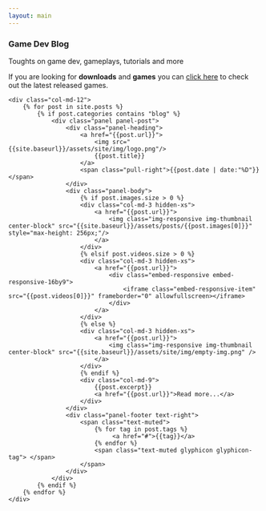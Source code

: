 ```yaml
---
layout: main
---
```


<script type="text/javascript" src="/posts.js"></script>

<div class="container-fluid">
	<div class="row">
		<div class="col-md-12">
			<div class="panel panel-post">
				<div class="panel-body text-center">
					<h3>Game Dev Blog</h3>
					<span class="fa fa-pencil-square fa-4x"></span>
					<p>Toughts on game dev, gameplays, tutorials and more</p>
				</div>
				<div class="panel-footer">
					If you are looking for <strong>downloads</strong> and <strong>games</strong> you can <a href="{{site.baseurl}}/games/">click here</a> to check out the latest released games.
				</div>
			</div>
		</div>
	</div>
</div>

<div class="row">
	
	<div class="col-md-12">
		{% for post in site.posts %}
			{% if post.categories contains "blog" %}
				<div class="panel panel-post">
					<div class="panel-heading">
						<a href="{{post.url}}">
							<img src="{{site.baseurl}}/assets/site/img/logo.png"/>
							{{post.title}}
						</a>
						<span class="pull-right">{{post.date | date:"%D"}}</span>
					</div>
					<div class="panel-body">
						{% if post.images.size > 0 %}
						<div class="col-md-3 hidden-xs">
							<a href="{{post.url}}">
								<img class="img-responsive img-thumbnail center-block" src="{{site.baseurl}}/assets/posts/{{post.images[0]}}" style="max-height: 256px;"/>
							</a>
						</div>
						{% elsif post.videos.size > 0 %}
						<div class="col-md-3 hidden-xs">
							<a href="{{post.url}}">
								<div class="embed-responsive embed-responsive-16by9">
									<iframe class="embed-responsive-item" src="{{post.videos[0]}}" frameborder="0" allowfullscreen></iframe>
								</div>
							</a>
						</div>
						{% else %}
						<div class="col-md-3 hidden-xs">
							<a href="{{post.url}}">
								<img class="img-responsive img-thumbnail center-block" src="{{site.baseurl}}/assets/site/img/empty-img.png" />
							</a>
						</div>
						{% endif %}
						<div class="col-md-9">
							{{post.excerpt}}
							<a href="{{post.url}}">Read more...</a>
						</div>
					</div>
					<div class="panel-footer text-right">
						<span class="text-muted">
							{% for tag in post.tags %}
								 <a href="#">{{tag}}</a>
							{% endfor %}
							<span class="text-muted glyphicon glyphicon-tag"> </span>
						</span>
					</div>
				</div>
			{% endif %}
		{% endfor %}
	</div>
</div>